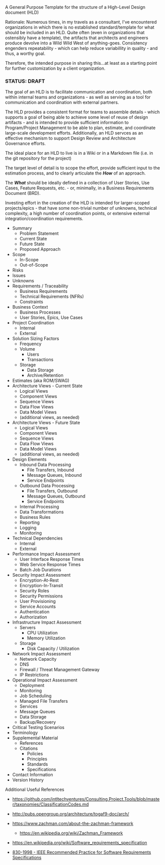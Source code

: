 A General Purpose Template for the structure of a High-Level Design document (HLD)

Rationale: Numerous times, in my travels as a consultant, I've encountered organizations in which there is no established standard/template for what should be included in an HLD. Quite often (even in organizations that ostensibly have a template), the artifacts that architects and engineers produce devolve into a Wild Wild West of anything-goes. Consistency engenders repeatability - which can help reduce variabillity in quality - and thus, a worthy goal. 

Therefore, the intended purpose in sharing this...at least as a starting point for further customization by a client organization.

### STATUS: DRAFT

The goal of an HLD is to facilitate communication and coordination, both within internal teams and organizations - as well as serving as a tool for communication and coordination with external partners.

The HLD provides a consistent format for teams to assemble details - which supports a goal of being able to achieve some level of reuse of design artifacts - and is intended to provide sufficient information to Program/Project Management to be able to plan, estimate, and coordinate large-scale development efforts.  Additionally, an HLD servces as an effective mechanism to support Design Review and Architecture Governance efforts.

The ideal place for an HLD to live is in a Wiki or in a Markdown file (i.e. in the git repository for the project)

The target level of detail is to scope the effort, provide sufficient input to the estimation process, and to clearly articulate the ___How___ of an approach.  

The ___What___ should be ideally defined in a collection of User Stories, Use Cases, Feature Requests, etc. - or, minimally, in a Business Requirements Document (BRD).

Investing effort in the creation of the HLD is intended for larger-scoped projects/epics - that have some non-trivial number of unknowns, technical complexity, a high number of coordination points,  or extensive external integration/coordination requirements.


* Summary
	* Problem Statement
	* Current State
	* Future State
	* Proposed Approach
* Scope
	* In-Scope
	* Out-of-Scope
* Risks
* Issues
* Unknowns
* Requirements / Traceability
	* Business Requirements
	* Technical Requirements (NFRs)
	* Constraints
* Business Context
	* Business Processes
	* User Stories, Epics, Use Cases
* Project Coordination 
	* Internal
	* External
* Solution Sizing Factors
	* Frequency
	* Volume
		* Users
		* Transactions
	* Storage
		* Data Storage
		* Archive/Retention
* Estimates (aka ROM/SWAG)
* Architecture Views - Current State
	* Logical Views
	* Component Views
	* Sequence Views
	* Data Flow Views
	* Data Model Views
	* (additional views, as needed)
* Architecture Views - Future State
	* Logical Views
	* Component Views
	* Sequence Views
	* Data Flow Views
	* Data Model Views
	* (additional views, as needed)
* Design Elements
	* Inbound Data Processing
		* File Transfers,  Inbound
		* Message Queues, Inbound
		* Service Endpoints 
	* Outbound Data Processing
		* File Transfers,  Outbound
		* Message Queues, Outbound
		* Service Endpoints 
	* Internal Processing
	* Data Transformations
	* Business Rules
	* Reporting
	* Logging
	* Monitoring
* Technical Dependencies
	* Internal 
	* External
* Performance Impact Assessment
	* User Interface Response Times
	* Web Service Response Times
	* Batch Job Durations
* Security Impact Assessment
	* Encryption-At-Rest
	* Encryption-In-Transit
	* Security Roles
	* Security Permissions
	* User Provisioning
	* Service Accounts
	* Authentication
	* Authorization
* Infrastructure Impact Assessment
	* Servers
		* CPU Utilization
		* Memory Utilization
	* Storage
		* Disk Capacity / Utilization
* Network Impact Assessment
	* Network Capacity
	* DNS
	* Firewall / Threat Management Gateway
	* IP Restrictions
* Operational Impact Assessment
	* Deployment 
	* Monitoring
	* Job Scheduling
	* Managed File Transfers
	* Services
	* Message Queues
	* Data Storage
	* Backup/Recovery
* Critical Testing Scenarios
* Terminology
* Supplemental Material
	* References
	* Citations
		* Policies
		* Principles
		* Standards
		* Specifications
* Contact Information
* Version History


Additional Useful References
* https://github.com/intltechventures/Consulting.Project.Tools/blob/master/taxonomies/ClassificationCodes.md

* http://pubs.opengroup.org/architecture/togaf9-doc/arch/

* https://www.zachman.com/about-the-zachman-framework
  * https://en.wikipedia.org/wiki/Zachman_Framework

* https://en.wikipedia.org/wiki/Software_requirements_specification

* [830-1998 - IEEE Recommended Practice for Software Requirements Specifications](https://standards.ieee.org/findstds/standard/830-1998.html)
